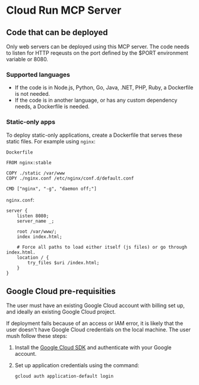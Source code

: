 # Cloud Run MCP Server

## Code that can be deployed

Only web servers can be deployed using this MCP server.
The code needs to listen for HTTP reqeusts on the port defined by the $PORT environment variable or 8080.

### Supported languages

- If the code is in Node.js, Python, Go, Java, .NET, PHP, Ruby, a Dockerfile is not needed.
- If the code is in another language, or has any custom dependency needs, a Dockerfile is needed.

### Static-only apps

To deploy static-only applications, create a Dockerfile that serves these static files. For example using `nginx`:

`Dockerfile`

```
FROM nginx:stable

COPY ./static /var/www
COPY ./nginx.conf /etc/nginx/conf.d/default.conf

CMD ["nginx", "-g", "daemon off;"]
```

`nginx.conf`:

```
server {
    listen 8080;
    server_name _;

    root /var/www/;
    index index.html;

    # Force all paths to load either itself (js files) or go through index.html.
    location / {
        try_files $uri /index.html;
    }
}
```

## Google Cloud pre-requisities

The user must have an existing Google Cloud account with billing set up, and ideally an existing Google Cloud project.

If deployment fails because of an access or IAM error, it is likely that the user doesn't have Google Cloud credentials on the local machine.
The user mush follow these steps:

1. Install the [Google Cloud SDK](https://cloud.google.com/sdk/docs/install) and authenticate with your Google account.

2. Set up application credentials using the command:
   ```bash
   gcloud auth application-default login
   ```